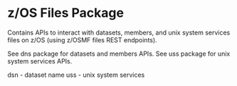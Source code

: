 # z/OS Files Package
  
Contains APIs to interact with datasets, members, and unix system services files on z/OS (using z/OSMF files REST endpoints).
    
See dns package for datasets and members APIs.
See uss package for unix system services APIs. 
  
dsn - dataset name
uss - unix system services 
  